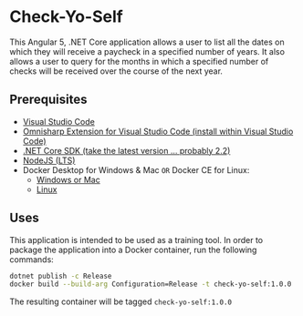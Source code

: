 # Check-Yo-Self

This Angular 5, .NET Core application allows a user to list all the dates
on which they will receive a paycheck in a specified number of years.
It also allows a user to query for the months in which a specified
number of checks will be received over the course of the next year.

## Prerequisites

* [Visual Studio Code](https://code.visualstudio.com/download)
* [Omnisharp Extension for Visual Studio Code (install within Visual Studio Code)](https://github.com/OmniSharp/omnisharp-vscode/blob/master/debugger.md)
* [.NET Core SDK (take the latest version ... probably 2.2)](https://dotnet.microsoft.com/download)
* [NodeJS (LTS)](https://nodejs.org/en/download/)
* Docker Desktop for Windows & Mac `OR` Docker CE for Linux:
    * [Windows or Mac](https://www.docker.com/products/docker-desktop)
    * [Linux](https://docs.docker.com/install/)

## Uses

This application is intended to be used as a training tool.
In order to package the application into a Docker container,
run the following commands:

```bash
dotnet publish -c Release
docker build --build-arg Configuration=Release -t check-yo-self:1.0.0 .
```

The resulting container will be tagged `check-yo-self:1.0.0`
